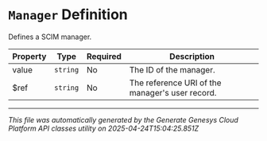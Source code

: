# `Manager` Definition

Defines a SCIM manager.

| Property | Type | Required | Description |
|----------|------|----------|-------------|
| value | `string` | No | The ID of the manager. |
| $ref | `string` | No | The reference URI of the manager's user record. |

---

*This file was automatically generated by the Generate Genesys Cloud Platform API classes utility on 2025-04-24T15:04:25.851Z*